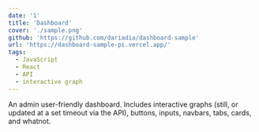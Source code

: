 ```yaml
---
date: '1'
title: 'Dashboard'
cover: './sample.png'
github: 'https://github.com/dariadia/dashboard-sample'
url: 'https://dashboard-sample-pi.vercel.app/'
tags:
  - JavaScript
  - React
  - API
  - interactive graph
---
```


An admin user-friendly dashboard. Includes interactive graphs (still, or updated at a set timeout via the API), buttons, inputs, navbars, tabs, cards, and whatnot.

